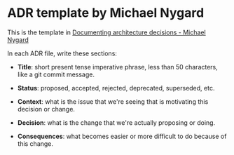 # ADR template by Michael Nygard

This is the template in [Documenting architecture decisions - Michael Nygard](http://thinkrelevance.com/blog/2011/11/15/documenting-architecture-decisions)

In each ADR file, write these sections:

* **Title**: short present tense imperative phrase, less than 50 characters, like a git commit message.

* **Status**: proposed, accepted, rejected, deprecated, superseded, etc.

* **Context**: what is the issue that we're seeing that is motivating this decision or change.

* **Decision**: what is the change that we're actually proposing or doing.

* **Consequences**: what becomes easier or more difficult to do because of this change.

